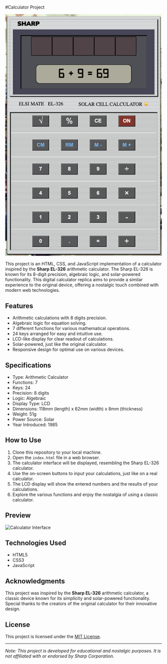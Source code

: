 #Calculator Project

![Calculator Preview](./images/calc_project.png)

This project is an HTML, CSS, and JavaScript implementation of a calculator inspired by the **Sharp EL-326** arithmetic calculator. The Sharp EL-326 is known for its 8-digit precision, algebraic logic, and solar-powered functionality. This digital calculator replica aims to provide a similar experience to the original device, offering a nostalgic touch combined with modern web technologies.

## Features

- Arithmetic calculations with 8 digits precision.
- Algebraic logic for equation solving.
- 7 different functions for various mathematical operations.
- 24 keys arranged for easy and intuitive use.
- LCD-like display for clear readout of calculations.
- Solar-powered, just like the original calculator.
- Responsive design for optimal use on various devices.

## Specifications

- Type: Arithmetic Calculator
- Functions: 7
- Keys: 24
- Precision: 8 digits
- Logic: Algebraic
- Display Type: LCD
- Dimensions: 118mm (length) x 62mm (width) x 8mm (thickness)
- Weight: 51g
- Power Source: Solar
- Year Introduced: 1985

## How to Use

1. Clone this repository to your local machine.
2. Open the `index.html` file in a web browser.
3. The calculator interface will be displayed, resembling the Sharp EL-326 calculator.
4. Use the on-screen buttons to input your calculations, just like on a real calculator.
5. The LCD display will show the entered numbers and the results of your calculations.
6. Explore the various functions and enjoy the nostalgia of using a classic calculator.

## Preview

![Calculator Interface](calculator_interface.png)

## Technologies Used

- HTML5
- CSS3
- JavaScript

## Acknowledgments

This project was inspired by the **Sharp EL-326** arithmetic calculator, a classic device known for its simplicity and solar-powered functionality. Special thanks to the creators of the original calculator for their innovative design.

## License

This project is licensed under the [MIT License](./MIT%20License).

---

*Note: This project is developed for educational and nostalgic purposes. It is not affiliated with or endorsed by Sharp Corporation.*
